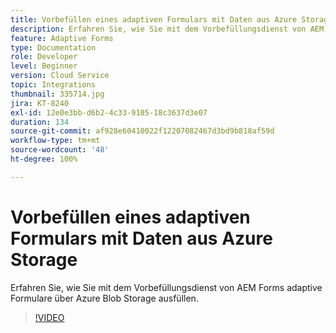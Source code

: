 ```yaml
---
title: Vorbefüllen eines adaptiven Formulars mit Daten aus Azure Storage
description: Erfahren Sie, wie Sie mit dem Vorbefüllungsdienst von AEM Forms adaptive Formulare über Azure Blob Storage ausfüllen.
feature: Adaptive Forms
type: Documentation
role: Developer
level: Beginner
version: Cloud Service
topic: Integrations
thumbnail: 335714.jpg
jira: KT-8240
exl-id: 12e0e3bb-d6b2-4c33-9105-18c3637d3e07
duration: 134
source-git-commit: af928e60410022f12207082467d3bd9b818af59d
workflow-type: tm+mt
source-wordcount: '48'
ht-degree: 100%

---
```


# Vorbefüllen eines adaptiven Formulars mit Daten aus Azure Storage

Erfahren Sie, wie Sie mit dem Vorbefüllungsdienst von AEM Forms adaptive Formulare über Azure Blob Storage ausfüllen.

>[!VIDEO](https://video.tv.adobe.com/v/335714?quality=12&learn=on)

